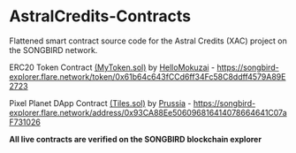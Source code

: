 # AstralCredits-Contracts
Flattened smart contract source code for the Astral Credits (XAC) project on the SONGBIRD network.

ERC20 Token Contract [(MyToken.sol)](https://github.com/HelloMokuzai/AstralCredits-Contracts/blob/main/AstralCredits.sol) by [HelloMokuzai](https://github.com/HelloMokuzai) - https://songbird-explorer.flare.network/token/0x61b64c643fCCd6ff34Fc58C8ddff4579A89E2723

Pixel Planet DApp Contract [(Tiles.sol)](https://github.com/HelloMokuzai/AstralCredits-Contracts/blob/main/Tiles.sol) by [Prussia](https://github.com/jetstream0) - https://songbird-explorer.flare.network/address/0x93CA88Ee506096816414078664641C07aF731026

**All live contracts are verified on the SONGBIRD blockchain explorer**
